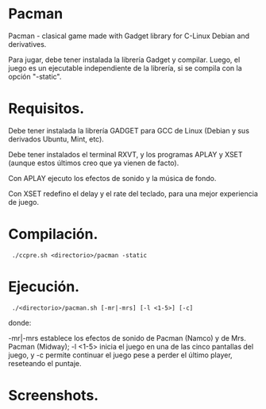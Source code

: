# Pacman
Pacman  - clasical game made with Gadget library for C-Linux Debian and derivatives.

Para jugar, debe tener instalada la librería Gadget y compilar. Luego, el juego es un ejecutable independiente de la librería, si se compila con la opción "-static".

# Requisitos.

Debe tener instalada la librería GADGET para GCC de Linux (Debian y sus derivados Ubuntu, Mint, etc).

Debe tener instalados el terminal RXVT, y los programas APLAY y XSET (aunque estos últimos creo que ya vienen de facto).

Con APLAY ejecuto los efectos de sonido y la música de fondo.

Con XSET redefino el delay y el rate del teclado, para una mejor experiencia de juego.

# Compilación.

     ./ccpre.sh <directorio>/pacman -static

# Ejecución.

     ./<directorio>/pacman.sh [-mr|-mrs] [-l <1-5>] [-c]

donde:

-mr|-mrs establece los efectos de sonido de Pacman (Namco) y de Mrs. Pacman (Midway); -l <1-5> inicia el juego en una de las cinco pantallas del juego, y -c permite continuar el juego pese a perder el último player, reseteando el puntaje.

# Screenshots.

